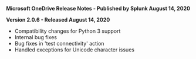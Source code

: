 **Microsoft OneDrive Release Notes - Published by Splunk August 14, 2020**


**Version 2.0.6 - Released August 14, 2020**

* Compatibility changes for Python 3 support
* Internal bug fixes
* Bug fixes in 'test connectivity' action
* Handled exceptions for Unicode character issues
